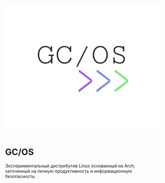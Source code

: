 ![GC/OS-Logo](../_media/logo-gcos.png ":size=150")

# GC/OS

Экспериментальный дистрибутив Linux основанный на Arch, заточенный на личную продуктивность и информационную безопасность.
